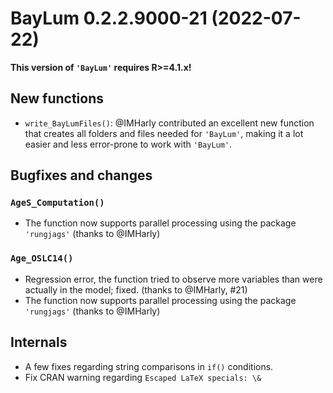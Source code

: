 




<!-- NEWS.md was auto-generated by NEWS.Rmd. Please DO NOT edit by hand!-->

# BayLum 0.2.2.9000-21 (2022-07-22)

**This version of `'BayLum'` requires R\>=4.1.x!**

## New functions

-   `write_BayLumFiles()`: @IMHarly contributed an excellent new
    function that creates all folders and files needed for `'BayLum'`,
    making it a lot easier and less error-prone to work with `'BayLum'`.

## Bugfixes and changes

### `AgeS_Computation()`

-   The function now supports parallel processing using the package
    `'rungjags'` (thanks to @IMHarly)

### `Age_OSLC14()`

-   Regression error, the function tried to observe more variables than
    were actually in the model; fixed. (thanks to @IMHarly, \#21)
-   The function now supports parallel processing using the package
    `'rungjags'` (thanks to @IMHarly)

## Internals

-   A few fixes regarding string comparisons in `if()` conditions.
-   Fix CRAN warning regarding `Escaped LaTeX specials: \&`
